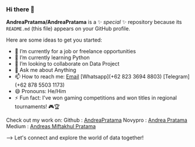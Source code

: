 ### Hi there 👋


**AndreaPratama/AndreaPratama** is a ✨ _special_ ✨ repository because its `README.md` (this file) appears on your GitHub profile.

Here are some ideas to get you started:

- 🔭 I’m currently for a job or freelance opportunities
- 🌱 I’m currently learning Python
- 👯 I’m looking to collaborate on Data Project
- 💬 Ask me about Anything
- 📫 How to reach me:  [Email](andreapratama04@gmail.com)
                        [Whatsapp](+62 823 3694 8803)
                        [Telegram](+62 878 5503 1173)
- 😄 Pronouns: He/Him
- ⚡ Fun fact: I've won gaming competitions and won titles in regional tournaments! 🎮🏆

Check out my work on:
Github : [AndreaPratama](https://github.com/AndreaPratama)
Novypro : [Andrea Pratama](https://www.novypro.com/profile_projects/andreapratama)
Medium : [Andreas Miftakhul Pratama](https://medium.com/@andreapratama04)


--> Let's connect and explore the world of data together!
